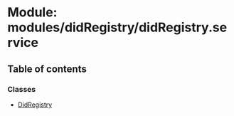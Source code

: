 # Module: modules/didRegistry/didRegistry.service

## Table of contents

### Classes

- [DidRegistry](../classes/modules_didRegistry_didRegistry_service.DidRegistry.md)
